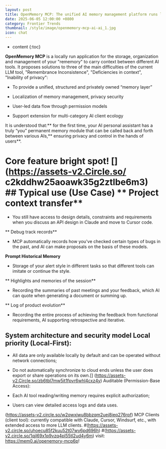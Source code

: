 ```yaml
---
layout: post
title: OpenMemory MCP: The unified AI memory management platform runs locally to store, organize and manage your "memory" from one AI to another.
date: 2025-06-05 12:00:00 +0800
category: Frontier Trends
thumbnail: /style/image/openmemory-mcp-ai-ai_1.jpg
icon: chat
---
```

* content
{:toc}

**OpenMemory MCP** is a locally run application for the storage, organization and management of your "rememory" to carry context between different AI tools. It proposes solutions to three of the main difficulties of the current LLM tool, "Remembrance Inconsistence", "Deficiencies in context", "Inability of privacy":

- To provide a unified, structured and privately owned “memory layer”

- Localization of memory management, privacy security

- User-led data flow through permission models

- Support extension for multi-category AI client ecology

It is understood that:** for the first time, your AI personal assistant has a truly “you” permanent memory module that can be called back and forth between various AIs,** ensuring privacy and control in the hands of users**.

#  Core feature bright spot! [] (https://assets-v2.Circle.so/ c2kddhw25aoawk35g2ztlbe6m3) ## Typical use (Use Case) ** Project context transfer**

- You still have access to design details, constraints and requirements when you discuss an API design in Claude and move to Cursor code.

** Debug track records**

- MCP automatically records how you've checked certain types of bugs in the past, and AI can make proposals on the basis of these models.

**Prompt Historical Memory**

- Storage of your alert style in different tasks so that different tools can imitate or continue the style.

** Highlights and memories of the session**

- Recording the summaries of past meetings and your feedback, which AI can quote when generating a document or summing up.

** Log of product evolution**

- Recording the entire process of achieving the feedback from functional requirements, AI supporting retrospective and iterative.

## System architecture and security model  Local priority (Local-First):

- All data are only available locally by default and can be operated without network connections;

- Do not automatically synchronize to cloud ends unless the user does export or share operations on its own.[] (https://assets-v2.Circle.so/zb6tbl7mw5it1fpvr6whl4cxz4y)  Auditable (Permission-Base Access):

- Each AI tool reading/writing memory requires explicit authorization;

- Users can view detailed access logs and data uses.

(https://assets-v2.circle.so/w2qwxjwu8bbzqm2uej8ieq276rpf)  MCP Clients (client tool): currently compatible with Claude, Cursor, Windsurf, etc., with extended access to more LLM clients. #(https://assets-v2.circle.so/uhoecu85f2kuu52t07wy6pd696h) #(https://assets-v2.circle.so/1qjl69x1p9vzq4pl55tl2ud4y6m) visit: https://mem0.ai/openemory-mcp6p!